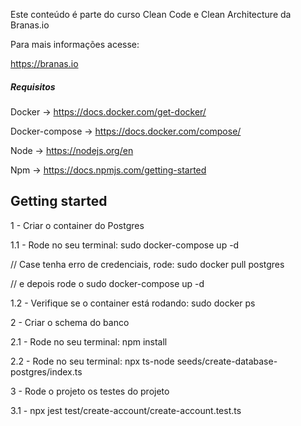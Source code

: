 Este conteúdo é parte do curso Clean Code e Clean Architecture da Branas.io

Para mais informações acesse:

https://branas.io

##### Requisitos

Docker -> https://docs.docker.com/get-docker/

Docker-compose -> https://docs.docker.com/compose/

Node -> https://nodejs.org/en

Npm -> https://docs.npmjs.com/getting-started

## Getting started

1 - Criar o container do Postgres

1.1 - Rode no seu terminal: sudo docker-compose up -d

// Case tenha erro de credenciais, rode: sudo docker pull postgres

// e depois rode o sudo docker-compose up -d

1.2 - Verifique se o container está rodando: sudo docker ps

2 - Criar o schema do banco

2.1 - Rode no seu terminal: npm install

2.2 - Rode no seu terminal: npx ts-node seeds/create-database-postgres/index.ts

3 - Rode o projeto os testes do projeto

3.1 - npx jest test/create-account/create-account.test.ts
